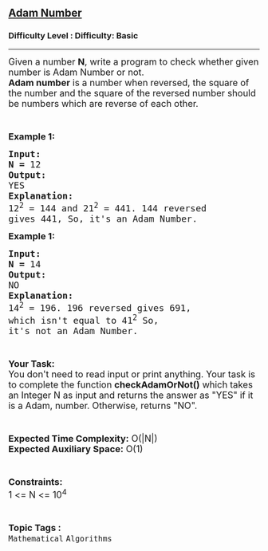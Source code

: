 <h2><a href="https://www.geeksforgeeks.org/problems/adam-number2650/1?page=18&difficulty=Basic&status=unsolved&sortBy=accuracy">Adam Number</a></h2><h3>Difficulty Level : Difficulty: Basic</h3><hr><div class="problems_problem_content__Xm_eO"><p><span style="font-size:18px">Given a number <strong>N</strong>, write a program to check whether given number is Adam Number or not.<br>
<strong>Adam number</strong> is a number when reversed, the square of the number and the square of the reversed number should be numbers which are reverse of each other.</span></p>

<p>&nbsp;</p>

<p><span style="font-size:18px"><strong>Example 1:</strong></span><span style="font-size:18px"> </span></p>

<pre><span style="font-size:18px"><strong>Input: </strong>
<strong>N = </strong>12</span>
<span style="font-size:18px"><strong>Output:</strong></span>
<span style="font-size:18px">YES</span>
<span style="font-size:18px"><strong>Explanation:</strong></span>
<span style="font-size:18px">12<sup>2</sup> = 144 and 21<sup>2</sup> = 441. 144 reversed 
gives 441, So, it's an Adam Number.</span></pre>

<p><span style="font-size:18px"><strong>Example 1:</strong></span><span style="font-size:18px"> </span></p>

<pre><span style="font-size:18px"><strong>Input: </strong>
<strong>N = </strong>14</span>
<span style="font-size:18px"><strong>Output:</strong></span>
<span style="font-size:18px">NO</span>
<span style="font-size:18px"><strong>Explanation:</strong></span>
<span style="font-size:18px">14<sup>2</sup> = 196. 196 reversed gives 691,
which isn't equal to 41<sup>2</sup> So,
it's not an Adam Number.</span></pre>

<p>&nbsp;</p>

<p><span style="font-size:18px"><strong>Your Task:</strong><br>
You don't need to read input or print anything. Your task is to complete the function <strong>checkAdamOrNot()</strong> which takes an Integer N as input and returns the answer as "YES" if it is a Adam, number. Otherwise, returns "NO".</span></p>

<p>&nbsp;</p>

<p><span style="font-size:18px"><strong>Expected Time Complexity:</strong> O(|N|)<br>
<strong>Expected Auxiliary Space:</strong> O(1)</span></p>

<p>&nbsp;</p>

<p><span style="font-size:18px"><strong>Constraints:</strong></span><br>
<span style="font-size:18px">1 &lt;= N &lt;= 10<sup>4</sup></span></p>
</div><br><p><span style=font-size:18px><strong>Topic Tags : </strong><br><code>Mathematical</code>&nbsp;<code>Algorithms</code>&nbsp;